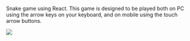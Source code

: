 
Snake game using React. This game is designed to be played both on PC using the arrow keys on your keyboard, and on mobile using the touch arrow buttons.

![](https://media.giphy.com/media/9xaryfkdWqqiK6QHKf/giphy.gif)

